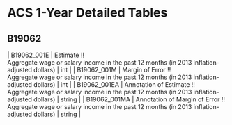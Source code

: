 # ACS 1-Year Detailed Tables

## B19062

| B19062_001E | Estimate !!<br>Aggregate wage or salary income in the past 12 months (in 2013 inflation-adjusted dollars) | int |
| B19062_001M | Margin of Error !!<br>Aggregate wage or salary income in the past 12 months (in 2013 inflation-adjusted dollars) | int |
| B19062_001EA | Annotation of Estimate !!<br>Aggregate wage or salary income in the past 12 months (in 2013 inflation-adjusted dollars) | string |
| B19062_001MA | Annotation of Margin of Error !!<br>Aggregate wage or salary income in the past 12 months (in 2013 inflation-adjusted dollars) | string |

